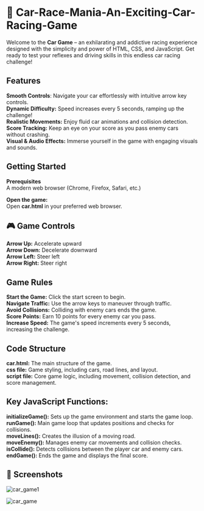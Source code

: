 # 🚗 Car-Race-Mania-An-Exciting-Car-Racing-Game

Welcome to the **Car Game** – an exhilarating and addictive racing experience designed with the simplicity and power of HTML, CSS, and JavaScript. Get ready to test your reflexes and driving skills in this endless car racing challenge!

## Features
**Smooth Controls**: Navigate your car effortlessly with intuitive arrow key controls.<br>
**Dynamic Difficulty:** Speed increases every 5 seconds, ramping up the challenge!<br>
**Realistic Movements:** Enjoy fluid car animations and collision detection.<br>
**Score Tracking:** Keep an eye on your score as you pass enemy cars without crashing.<br>
**Visual & Audio Effects:** Immerse yourself in the game with engaging visuals and sounds.<br>

## Getting Started
**Prerequisites**<br>
A modern web browser (Chrome, Firefox, Safari, etc.)

**Open the game:**<br>
Open **car.html** in your preferred web browser.

## 🎮 Game Controls
**Arrow Up:** Accelerate upward<br>
**Arrow Down:** Decelerate downward<br>
**Arrow Left:** Steer left<br>
**Arrow Right:** Steer right<br>

## Game Rules
**Start the Game:** Click the start screen to begin.<br>
**Navigate Traffic:** Use the arrow keys to maneuver through traffic.<br>
**Avoid Collisions:** Colliding with enemy cars ends the game.<br>
**Score Points:** Earn 10 points for every enemy car you pass.<br>
**Increase Speed:** The game's speed increments every 5 seconds, increasing the challenge.<br>

## Code Structure
**car.html:** The main structure of the game.<br>
**css file:** Game styling, including cars, road lines, and layout.<br>
**script file:** Core game logic, including movement, collision detection, and score management.<br>

## Key JavaScript Functions:
**initializeGame():** Sets up the game environment and starts the game loop.<br>
**runGame():** Main game loop that updates positions and checks for collisions.<br>
**moveLines():** Creates the illusion of a moving road.<br>
**moveEnemy():** Manages enemy car movements and collision checks.<br>
**isCollide():** Detects collisions between the player car and enemy cars.<br>
**endGame():** Ends the game and displays the final score.<br>

## 📸 Screenshots
![car_game1](https://github.com/2002umamahesh/Car-Race-Mania-An-Exciting-Car-Racing-Game/assets/129034098/cc2ec68a-65d9-4090-a52d-679e991a12b6)

![car_game](https://github.com/2002umamahesh/Car-Race-Mania-An-Exciting-Car-Racing-Game/assets/129034098/81aeb931-17f6-441a-9392-5fc88e6da8f5)
